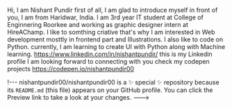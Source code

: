 Hi, I am Nishant Pundir first of all, I am glad to introduce myself in front of you, I am from Haridwar, India. 
I am 3rd year IT student at College of Enginnering Roorkee and working as graphic designer intern at HireAChamp.
I like to somthing criative that's why I am interested in Web development mosttly in frontend part and Illustrations.
I also like to code on Python. currently, I am learning to create UI with Python along with Machine learning.
https://www.linkedin.com/in/nishantpundir/ this is my Linkedin profile I am looking forward to connecting with you
check my codepen projects https://codepen.io/nishantpundir00


!---
nishantpundir00/nishantpundir00 is a ✨ special ✨ repository because its `README.md` (this file) appears on your GitHub profile.
You can click the Preview link to take a look at your changes.
--->
